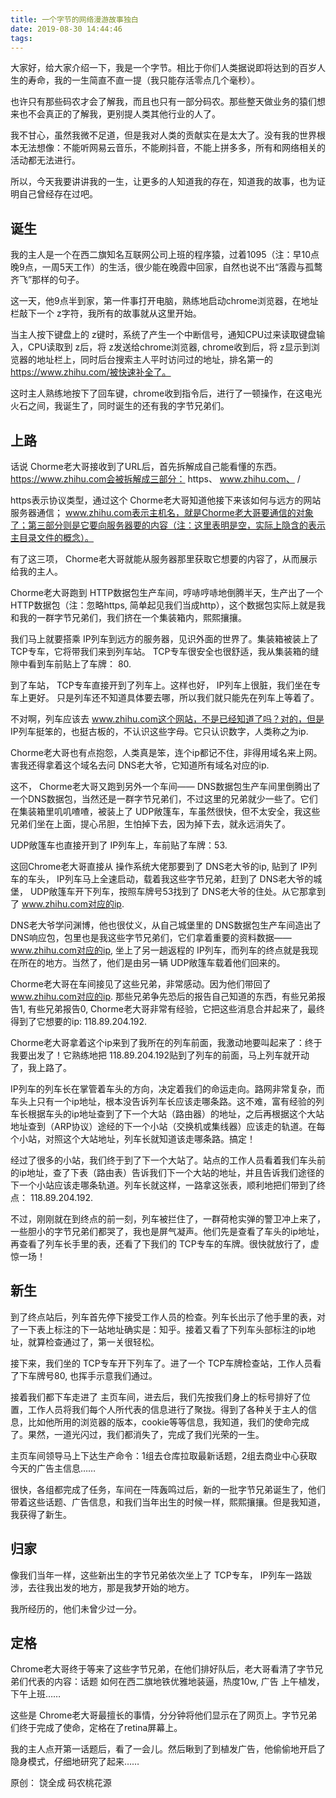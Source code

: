 ```yaml
---
title: 一个字节的网络漫游故事独白
date: 2019-08-30 14:44:46
tags:
---
```

大家好，给大家介绍一下，我是一个字节。相比于你们人类据说即将达到的百岁人生的寿命，我的一生简直不直一提（我只能存活零点几个毫秒）。

也许只有那些码农才会了解我，而且也只有一部分码农。那些整天做业务的猿们想来也不会真正的了解我，更别提人类其他行业的人了。

我不甘心，虽然我微不足道，但是我对人类的贡献实在是太大了。没有我的世界根本无法想像：不能听网易云音乐，不能刷抖音，不能上拼多多，所有和网络相关的活动都无法进行。

所以，今天我要讲讲我的一生，让更多的人知道我的存在，知道我的故事，也为证明自己曾经存在过吧。
## 诞生
我的主人是一个在西二旗知名互联网公司上班的程序猿，过着1095（注：早10点晚9点，一周5天工作）的生活，很少能在晚霞中回家，自然也说不出“落霞与孤鹜齐飞”那样的句子。

这一天，他9点半到家，第一件事打开电脑，熟练地启动chrome浏览器，在地址栏敲下一个 z字符，我所有的故事就从这里开始。

当主人按下键盘上的 z键时，系统了产生一个中断信号，通知CPU过来读取键盘输入，CPU读取到 z后，将 z发送给chrome浏览器, chrome收到后，将 z显示到浏览器的地址栏上，同时后台搜索主人平时访问过的地址，排名第一的 https://www.zhihu.com/被快速补全了。

这时主人熟练地按下了回车键，chrome收到指令后，进行了一顿操作，在这电光火石之间，我诞生了，同时诞生的还有我的字节兄弟们。
## 上路
话说 Chorme老大哥接收到了URL后，首先拆解成自己能看懂的东西。 https://www.zhihu.com会被拆解成三部分： https、 www.zhihu.com、 /

https表示协议类型，通过这个 Chorme老大哥知道他接下来该如何与远方的网站服务器通信； www.zhihu.com表示主机名，就是Chorme老大哥要通信的对象了；第三部分则是它要向服务器要的内容（注：这里表明是空，实际上隐含的表示主目录文件的概念）。

有了这三项， Chorme老大哥就能从服务器那里获取它想要的内容了，从而展示给我的主人。

Chorme老大哥跑到 HTTP数据包生产车间，哼哧哼哧地倒腾半天，生产出了一个HTTP数据包（注：忽略https, 简单起见我们当成http），这个数据包实际上就是我和我的一群字节兄弟们，我们挤在一个集装箱内，熙熙攘攘。

我们马上就要搭乘 IP列车到远方的服务器，见识外面的世界了。集装箱被装上了 TCP专车，它将带我们来到列车站。 TCP专车很安全也很舒适，我从集装箱的缝隙中看到车前贴上了车牌： 80.

到了车站， TCP专车直接开到了列车上。这样也好， IP列车上很脏，我们坐在专车上更好。 只是列车还不知道具体要去哪，所以我们就只能先在列车上等着了。

不对啊，列车应该去 www.zhihu.com这个网站，不是已经知道了吗？对的，但是 IP列车挺笨的，也挺古板的，不认识这些字母。它只认识数字，人类称之为ip.

Chorme老大哥也有点抱怨，人类真是笨，连个ip都记不住，非得用域名来上网。害我还得拿着这个域名去问 DNS老大爷，它知道所有域名对应的ip.

这不， Chorme老大哥又跑到另外一个车间—— DNS数据包生产车间里倒腾出了一个DNS数据包，当然还是一群字节兄弟们，不过这里的兄弟就少一些了。它们在集装箱里叽叽喳喳，被装上了 UDP敞篷车，车虽然很快，但不太安全，我这些兄弟们坐在上面，提心吊胆，生怕掉下去，因为掉下去，就永远消失了。

UDP敞篷车也直接开到了 IP列车上，车前贴了车牌：53.

这回Chrome老大哥直接从 操作系统大佬那要到了 DNS老大爷的ip, 贴到了 IP列车的车头， IP列车马上全速启动，载着我这些字节兄弟，赶到了 DNS老大爷的城堡， UDP敞篷车开下列车，按照车牌号53找到了 DNS老大爷的住处。从它那拿到了 www.zhihu.com对应的ip.

DNS老大爷学问渊博，他也很仗义，从自己城堡里的 DNS数据包生产车间造出了DNS响应包，包里也是我这些字节兄弟们，它们拿着重要的资料数据—— www.zhihu.com对应的ip, 坐上了另一趟返程的 IP列车，而列车的终点就是我现在所在的地方。当然了，他们是由另一辆 UDP敞篷车载着他们回来的。

Chorme老大哥在车间接见了这些兄弟，非常感动。因为他们带回了 www.zhihu.com对应的ip. 那些兄弟争先恐后的报告自己知道的东西，有些兄弟报告1, 有些兄弟报告0, Chorme老大哥非常有经验，它把这些消息合并起来了，最终得到了它想要的ip: 118.89.204.192.

Chorme老大哥拿着这个ip来到了我所在的列车前面，我激动地要叫起来了：终于我要出发了！它熟练地把 118.89.204.192贴到了列车的前面，马上列车就开动了，我上路了。

IP列车的列车长在掌管着车头的方向，决定着我们的命运走向。路网非常复杂，而车头上只有一个ip地址，根本没告诉列车长应该走哪条路。这不难，富有经验的列车长根据车头的ip地址查到了下一个大站（路由器）的地址，之后再根据这个大站地址查到（ARP协议）途经的下一个小站（交换机或集线器）应该走的轨道。在每个小站，对照这个大站地址，列车长就知道该走哪条路。搞定！

经过了很多的小站，我们终于到了下一个大站了。站点的工作人员看着我们车头前的ip地址，查了下表（路由表）告诉我们下一个大站的地址，并且告诉我们途径的下一个小站应该走哪条轨道。列车长就这样，一路拿这张表，顺利地把们带到了终点： 118.89.204.192.

不过，刚刚就在到终点的前一刻，列车被拦住了，一群荷枪实弹的警卫冲上来了，一些胆小的字节兄弟们都哭了，我也是屏气凝声。他们先是查看了车头的ip地址，再查看了列车长手里的表，还看了下我们的 TCP专车的车牌。很快就放行了，虚惊一场！
## 新生
到了终点站后，列车首先停下接受工作人员的检查。列车长出示了他手里的表，对了一下表上标注的下一站地址确实是：知乎。接着又看了下列车头部标注的ip地址，就算检查通过了，第一关很轻松。

接下来，我们坐的 TCP专车开下列车了。进了一个 TCP车牌检查站，工作人员看了下车牌号80, 也挥手示意我们通过。

接着我们都下车走进了 主页车间，进去后，我们先按我们身上的标号排好了位置，工作人员将我们每个人所代表的信息进行了聚拢。得到了各种关于主人的信息，比如他所用的浏览器的版本，cookie等等信息，我知道，我们的使命完成了。果然，一道光闪过，我们都消失了，完成了我们光荣的一生。

主页车间领导马上下达生产命令：1组去仓库拉取最新话题，2组去商业中心获取今天的广告主信息……

很快，各组都完成了任务，车间在一阵轰鸣过后，新的一批字节兄弟诞生了，他们带着这些话题、广告信息，和我们当年出生的时候一样，熙熙攘攘。但是我知道，我获得了新生。
## 归家
像我们当年一样，这些新出生的字节兄弟依次坐上了 TCP专车， IP列车一路跋涉，去往我出发的地方，那是我梦开始的地方。

我所经历的，他们未曾少过一分。
## 定格
Chrome老大哥终于等来了这些字节兄弟，在他们排好队后，老大哥看清了字节兄弟们代表的内容：话题 如何在西二旗地铁优雅地装逼，热度10w, 广告 上午植发，下午上班……

这些是 Chrome老大哥最擅长的事情，分分钟将他们显示在了网页上。字节兄弟们终于完成了使命，定格在了retina屏幕上。

我的主人点开第一话题后，看了一会儿。然后瞅到了到植发广告，他偷偷地开启了隐身模式，仔细地研究了起来……

原创： 饶全成  码农桃花源
